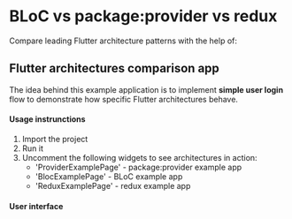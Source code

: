 # BLoC vs package:provider vs redux

Compare leading Flutter architecture patterns with the help of:
## Flutter architectures comparison app

The idea behind this example application is to implement **simple user 
login** flow to demonstrate how specific Flutter architectures behave.  


#### Usage instrunctions

1. Import the project
2. Run it
3. Uncomment the following widgets to see architectures in action:
    - 'ProviderExamplePage' - package:provider example app
    - 'BlocExamplePage' - BLoC example app
    - 'ReduxExamplePage' - redux example app
    
#### User interface

